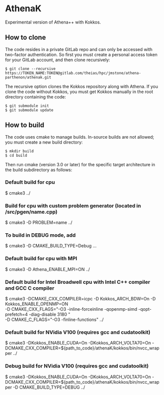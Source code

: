 # AthenaK

Experimental version of Athena++ with Kokkos.

## How to clone

The code resides in a private GitLab repo and can only be accessed with two-factor authentication. So first you must create a personal access token for your GitLab account, and then clone recursively:

    $ git clone --recursive https://TOKEN_NAME:TOKEN@gitlab.com/theias/hpc/jmstone/athena-parthenon/athenak.git

The recursive option clones the Kokkos repository along with Athena.  If you clone the code without Kokkos, you must get Kokkos manually in the root directory containing the code:

    $ git submodule init
    $ git submodule update

## How to build

The code uses cmake to manage builds.  In-source builds are not allowed; you must create a new build directory:

    $ mkdir build
    $ cd build

Then run cmake (version 3.0 or later) for the specific target architecture in the build subdirectory as follows:

### Default build for cpu

   $ cmake3 ../

### Build for cpu with custom problem generator (located in /src/pgen/name.cpp)

   $ cmake3 -D PROBLEM=name ../

### To build in DEBUG mode, add

   $ cmake3 -D CMAKE_BUILD_TYPE=Debug ...

### Default build for cpu with MPI

   $ cmake3 -D Athena_ENABLE_MPI=ON ../

### Default build for Intel Broadwell cpu with Intel C++ compiler and GCC C compiler 

   $ cmake3 -DCMAKE_CXX_COMPILER=icpc -D Kokkos_ARCH_BDW=On -D Kokkos_ENABLE_OPENMP=ON \
   -D CMAKE_CXX_FLAGS="-O3 -inline-forceinline -qopenmp-simd -qopt-prefetch=4 -diag-disable 3180 " \
   -D CMAKE_C_FLAGS="-O3 -finline-functions" ../

### Default build for NVidia V100 (requires gcc and cudatoolkit)

   $  cmake3 -DKokkos_ENABLE_CUDA=On -DKokkos_ARCH_VOLTA70=On -DCMAKE_CXX_COMPILER=${path_to_code}/athenaK/kokkos/bin/nvcc_wrapper ../


### Debug build for NVidia V100 (requires gcc and cudatoolkit)

   $  cmake3 -DKokkos_ENABLE_CUDA=On -DKokkos_ARCH_VOLTA70=On -DCMAKE_CXX_COMPILER=${path_to_code}/athenaK/kokkos/bin/nvcc_wrapper -D CMAKE_BUILD_TYPE=DEBUG ../
